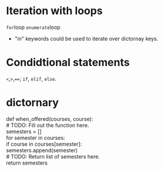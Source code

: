 # Iteration with loops

``for``loop
``enumerate``loop

* "in" keywords could be used to iterate over dictornay keys.

# Condidtional statements

``<``,``>``,``==``;
``if``, ``elif``, ``else``.

# dictornary 

def when_offered(courses, course):  
    # TODO: Fill out the function here.  
    semesters = []  
    for semester in courses:  
        if course in courses[semester]:  
            semesters.append(semester)  
    # TODO: Return list of semesters here.  
    return semesters  

